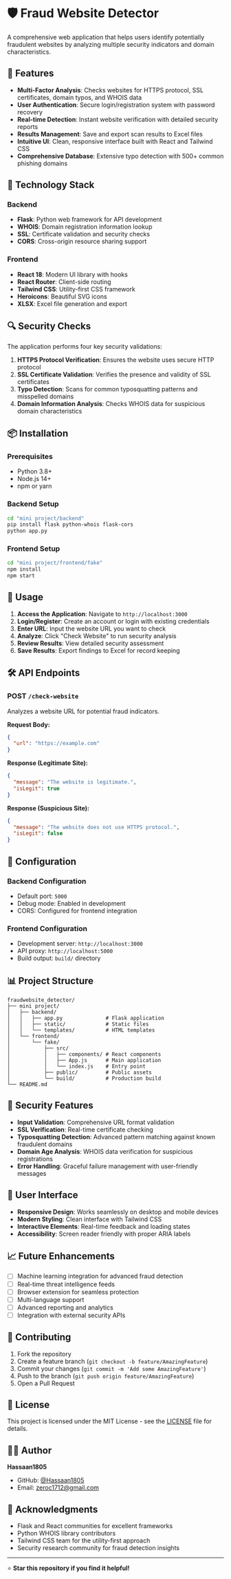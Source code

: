 # 🛡️ Fraud Website Detector

A comprehensive web application that helps users identify potentially fraudulent websites by analyzing multiple security indicators and domain characteristics.

## 🌟 Features

- **Multi-Factor Analysis**: Checks websites for HTTPS protocol, SSL certificates, domain typos, and WHOIS data
- **User Authentication**: Secure login/registration system with password recovery
- **Real-time Detection**: Instant website verification with detailed security reports
- **Results Management**: Save and export scan results to Excel files
- **Intuitive UI**: Clean, responsive interface built with React and Tailwind CSS
- **Comprehensive Database**: Extensive typo detection with 500+ common phishing domains

## 🚀 Technology Stack

### Backend
- **Flask**: Python web framework for API development
- **WHOIS**: Domain registration information lookup
- **SSL**: Certificate validation and security checks
- **CORS**: Cross-origin resource sharing support

### Frontend
- **React 18**: Modern UI library with hooks
- **React Router**: Client-side routing
- **Tailwind CSS**: Utility-first CSS framework
- **Heroicons**: Beautiful SVG icons
- **XLSX**: Excel file generation and export

## 🔍 Security Checks

The application performs four key security validations:

1. **HTTPS Protocol Verification**: Ensures the website uses secure HTTP protocol
2. **SSL Certificate Validation**: Verifies the presence and validity of SSL certificates
3. **Typo Detection**: Scans for common typosquatting patterns and misspelled domains
4. **Domain Information Analysis**: Checks WHOIS data for suspicious domain characteristics

## 📦 Installation

### Prerequisites
- Python 3.8+
- Node.js 14+
- npm or yarn

### Backend Setup
```bash
cd "mini project/backend"
pip install flask python-whois flask-cors
python app.py
```

### Frontend Setup
```bash
cd "mini project/frontend/fake"
npm install
npm start
```

## 🎯 Usage

1. **Access the Application**: Navigate to `http://localhost:3000`
2. **Login/Register**: Create an account or login with existing credentials
3. **Enter URL**: Input the website URL you want to check
4. **Analyze**: Click "Check Website" to run security analysis
5. **Review Results**: View detailed security assessment
6. **Save Results**: Export findings to Excel for record keeping

## 🛠️ API Endpoints

### POST `/check-website`
Analyzes a website URL for potential fraud indicators.

**Request Body:**
```json
{
  "url": "https://example.com"
}
```

**Response (Legitimate Site):**
```json
{
  "message": "The website is legitimate.",
  "isLegit": true
}
```

**Response (Suspicious Site):**
```json
{
  "message": "The website does not use HTTPS protocol.",
  "isLegit": false
}
```

## 🔧 Configuration

### Backend Configuration
- Default port: `5000`
- Debug mode: Enabled in development
- CORS: Configured for frontend integration

### Frontend Configuration
- Development server: `http://localhost:3000`
- API proxy: `http://localhost:5000`
- Build output: `build/` directory

## 📊 Project Structure

```
fraudwebsite_detector/
├── mini project/
│   ├── backend/
│   │   ├── app.py              # Flask application
│   │   ├── static/             # Static files
│   │   └── templates/          # HTML templates
│   └── frontend/
│       └── fake/
│           ├── src/
│           │   ├── components/ # React components
│           │   ├── App.js      # Main application
│           │   └── index.js    # Entry point
│           ├── public/         # Public assets
│           └── build/          # Production build
└── README.md
```

## 🔐 Security Features

- **Input Validation**: Comprehensive URL format validation
- **SSL Verification**: Real-time certificate checking
- **Typosquatting Detection**: Advanced pattern matching against known fraudulent domains
- **Domain Age Analysis**: WHOIS data verification for suspicious registrations
- **Error Handling**: Graceful failure management with user-friendly messages

## 🎨 User Interface

- **Responsive Design**: Works seamlessly on desktop and mobile devices
- **Modern Styling**: Clean interface with Tailwind CSS
- **Interactive Elements**: Real-time feedback and loading states
- **Accessibility**: Screen reader friendly with proper ARIA labels

## 📈 Future Enhancements

- [ ] Machine learning integration for advanced fraud detection
- [ ] Real-time threat intelligence feeds
- [ ] Browser extension for seamless protection
- [ ] Multi-language support
- [ ] Advanced reporting and analytics
- [ ] Integration with external security APIs

## 🤝 Contributing

1. Fork the repository
2. Create a feature branch (`git checkout -b feature/AmazingFeature`)
3. Commit your changes (`git commit -m 'Add some AmazingFeature'`)
4. Push to the branch (`git push origin feature/AmazingFeature`)
5. Open a Pull Request

## 📝 License

This project is licensed under the MIT License - see the [LICENSE](LICENSE) file for details.

## 👨‍💻 Author

**Hassaan1805**
- GitHub: [@Hassaan1805](https://github.com/Hassaan1805)
- Email: zeroc1712@gmail.com

## 🙏 Acknowledgments

- Flask and React communities for excellent frameworks
- Python WHOIS library contributors
- Tailwind CSS team for the utility-first approach
- Security research community for fraud detection insights

---

⭐ **Star this repository if you find it helpful!**
